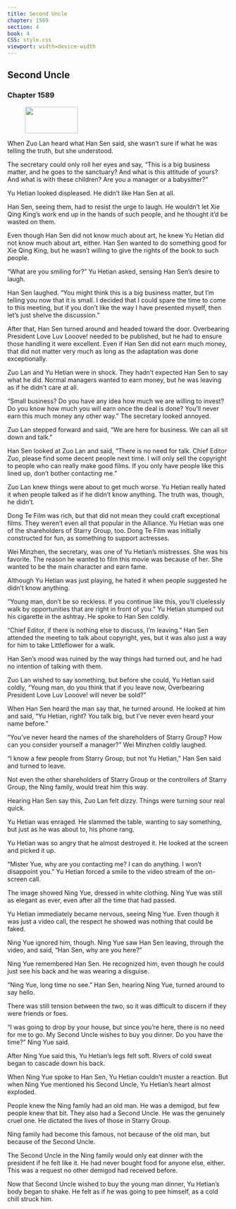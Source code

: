 ```yaml
---
title: Second Uncle
chapter: 1589
section: 4
book: 4
CSS: style.css
viewport: width=device-width
---
```


## Second Uncle

### Chapter 1589

<figure>
	<img src="../Images/gem.gif" alt="" id="gem" width="120" height="60" />
</figure>

When Zuo Lan heard what Han Sen said, she wasn’t sure if what he was telling the truth, but she understood.

The secretary could only roll her eyes and say, “This is a big business matter, and he goes to the sanctuary? And what is this attitude of yours? And what is with these children? Are you a manager or a babysitter?”

Yu Hetian looked displeased. He didn’t like Han Sen at all.

Han Sen, seeing them, had to resist the urge to laugh. He wouldn’t let Xie Qing King’s work end up in the hands of such people, and he thought it’d be wasted on them.

Even though Han Sen did not know much about art, he knew Yu Hetian did not know much about art, either. Han Sen wanted to do something good for Xie Qing King, but he wasn’t willing to give the rights of the book to such people.

“What are you smiling for?” Yu Hetian asked, sensing Han Sen’s desire to laugh.

Han Sen laughed. “You might think this is a big business matter, but I’m telling you now that it is small. I decided that I could spare the time to come to this meeting, but if you don’t like the way I have presented myself, then let’s just shelve the discussion.”

After that, Han Sen turned around and headed toward the door. Overbearing President Love Luv Looove! needed to be published, but he had to ensure those handling it were excellent. Even if Han Sen did not earn much money, that did not matter very much as long as the adaptation was done exceptionally.

Zuo Lan and Yu Hetian were in shock. They hadn’t expected Han Sen to say what he did. Normal managers wanted to earn money, but he was leaving as if he didn’t care at all.

“Small business? Do you have any idea how much we are willing to invest? Do you know how much you will earn once the deal is done? You’ll never earn this much money any other way.” The secretary looked annoyed.

Zuo Lan stepped forward and said, “We are here for business. We can all sit down and talk.”

Han Sen looked at Zuo Lan and said, “There is no need for talk. Chief Editor Zuo, please find some decent people next time. I will only sell the copyright to people who can really make good films. If you only have people like this lined up, don’t bother contacting me.”

Zuo Lan knew things were about to get much worse. Yu Hetian really hated it when people talked as if he didn’t know anything. The truth was, though, he didn’t.

Dong Te Film was rich, but that did not mean they could craft exceptional films. They weren’t even all that popular in the Alliance. Yu Hetian was one of the shareholders of Starry Group, too. Dong Te Film was initially constructed for fun, as something to support actresses.

Wei Minzhen, the secretary, was one of Yu Hetian’s mistresses. She was his favorite. The reason he wanted to film this movie was because of her. She wanted to be the main character and earn fame.

Although Yu Hetian was just playing, he hated it when people suggested he didn’t know anything.

“Young man, don’t be so reckless. If you continue like this, you’ll cluelessly walk by opportunities that are right in front of you.” Yu Hetian stumped out his cigarette in the ashtray. He spoke to Han Sen coldly.

“Chief Editor, if there is nothing else to discuss, I’m leaving.” Han Sen attended the meeting to talk about copyright, yes, but it was also just a way for him to take Littleflower for a walk.

Han Sen’s mood was ruined by the way things had turned out, and he had no intention of talking with them.

Zuo Lan wished to say something, but before she could, Yu Hetian said coldly, “Young man, do you think that if you leave now, Overbearing President Love Luv Looove! will never be sold?”

When Han Sen heard the man say that, he turned around. He looked at him and said, “Yu Hetian, right? You talk big, but I’ve never even heard your name before.”

“You’ve never heard the names of the shareholders of Starry Group? How can you consider yourself a manager?” Wei Minzhen coldly laughed.

“I know a few people from Starry Group, but not Yu Hetian,” Han Sen said and turned to leave.

Not even the other shareholders of Starry Group or the controllers of Starry Group, the Ning family, would treat him this way.

Hearing Han Sen say this, Zuo Lan felt dizzy. Things were turning sour real quick.

Yu Hetian was enraged. He slammed the table, wanting to say something, but just as he was about to, his phone rang.

Yu Hetian was so angry that he almost destroyed it. He looked at the screen and picked it up.

“Mister Yue, why are you contacting me? I can do anything. I won’t disappoint you.” Yu Hetian forced a smile to the video stream of the on-screen call.

The image showed Ning Yue, dressed in white clothing. Ning Yue was still as elegant as ever, even after all the time that had passed.

Yu Hetian immediately became nervous, seeing Ning Yue. Even though it was just a video call, the respect he showed was nothing that could be faked.

Ning Yue ignored him, though. Ning Yue saw Han Sen leaving, through the video, and said, “Han Sen, why are you here?”

Ning Yue remembered Han Sen. He recognized him, even though he could just see his back and he was wearing a disguise.

“Ning Yue, long time no see.” Han Sen, hearing Ning Yue, turned around to say hello.

There was still tension between the two, so it was difficult to discern if they were friends or foes.

“I was going to drop by your house, but since you’re here, there is no need for me to go. My Second Uncle wishes to buy you dinner. Do you have the time?” Ning Yue said.

After Ning Yue said this, Yu Hetian’s legs felt soft. Rivers of cold sweat began to cascade down his back.

When Ning Yue spoke to Han Sen, Yu Hetian couldn’t muster a reaction. But when Ning Yue mentioned his Second Uncle, Yu Hetian’s heart almost exploded.

People knew the Ning family had an old man. He was a demigod, but few people knew that bit. They also had a Second Uncle. He was the genuinely cruel one. He dictated the lives of those in Starry Group.

Ning family had become this famous, not because of the old man, but because of the Second Uncle.

The Second Uncle in the Ning family would only eat dinner with the president if he felt like it. He had never bought food for anyone else, either. This was a request no other demigod had received before.

Now that Second Uncle wished to buy the young man dinner, Yu Hetian’s body began to shake. He felt as if he was going to pee himself, as a cold chill struck him.